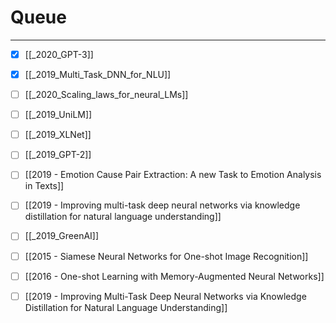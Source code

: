# Queue
--- 

- [x] [[_2020_GPT-3]]
- [X] [[_2019_Multi_Task_DNN_for_NLU]]
- [ ] [[_2020_Scaling_laws_for_neural_LMs]]
- [ ] [[_2019_UniLM]]
- [ ] [[_2019_XLNet]]
- [ ] [[_2019_GPT-2]]
- [ ] [[2019 - Emotion Cause Pair Extraction: A new Task to Emotion Analysis in Texts]]
- [ ] [[2019 - Improving multi-task deep neural
networks via knowledge distillation for natural language understanding]]
- [ ] [[_2019_GreenAI]]
- [ ] [[2015 - Siamese Neural Networks for One-shot Image Recognition]]
- [ ] [[2016 - One-shot Learning with Memory-Augmented Neural Networks]]
- [ ] [[2019 - Improving Multi-Task Deep Neural Networks via Knowledge Distillation for Natural Language Understanding]]

